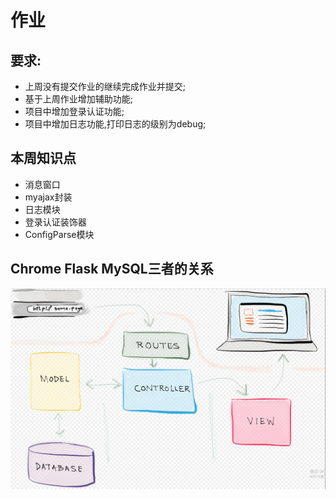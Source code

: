 # 作业 

## 要求:

- 上周没有提交作业的继续完成作业并提交;
- 基于上周作业增加辅助功能;
- 项目中增加登录认证功能;
- 项目中增加日志功能,打印日志的级别为debug;


## 本周知识点

- 消息窗口
- myajax封装
- 日志模块
- 登录认证装饰器
- ConfigParse模块


## Chrome Flask MySQL三者的关系
![mvc](./monkey/flask-mvc.png)
